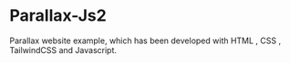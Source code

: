 # Parallax-Js2
Parallax website example, which has been developed with HTML , CSS , TailwindCSS and Javascript.
